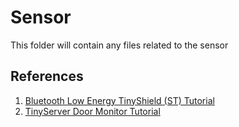 # Sensor
This folder will contain any files related to the sensor

## References
1. [Bluetooth Low Energy TinyShield (ST) Tutorial](https://learn.tinycircuits.com/Communication/Bluetooth-Low-Energy_TinyShield_Tutorial/)
2. [TinyServer Door Monitor Tutorial](https://tinycircuits.com/blogs/learn/121003015-tinyserver-door-monitor-tutorial)